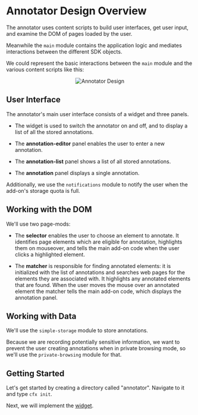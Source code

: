 # Annotator Design Overview #

The annotator uses content scripts to build user interfaces, get user input,
and examine the DOM of pages loaded by the user.

Meanwhile the `main` module contains the application logic and mediates
interactions between the different SDK objects.

We could represent the basic interactions between the `main` module and the
various content scripts like this:

<div align="center">
<img src="media/annotator/annotator-design.png" alt="Annotator Design">
</div>

## User Interface ##

The annotator's main user interface consists of a widget and three panels.

* The widget is used to switch the annotator on and off, and to display a list
of all the stored annotations.

* The **annotation-editor** panel enables the user to enter a new annotation.

* The **annotation-list** panel shows a list of all stored annotations.

* The **annotation** panel displays a single annotation.

Additionally, we use the `notifications` module to notify the user when the
add-on's storage quota is full.

## Working with the DOM ##

We'll use two page-mods:

* The **selector** enables the user to choose an element to annotate.
It identifies page elements which are eligible for annotation, highlights them
on mouseover, and tells the main add-on code when the user clicks a highlighted
element.

* The **matcher** is responsible for finding annotated elements: it is
initialized with the list of annotations and searches web pages for the
elements they are associated with. It highlights any annotated elements that
are found. When the user moves the mouse over an annotated element
the matcher tells the main add-on code, which displays the annotation panel.

## Working with Data ##

We'll use the `simple-storage` module to store annotations.

Because we are recording potentially sensitive information, we want to prevent
the user creating annotations when in private browsing mode, so we'll use the
`private-browsing` module for that.

## Getting Started ##


Let's get started by creating a directory called "annotator". Navigate to it
and type `cfx init`.

Next, we will implement the
[widget](#guide/addon-development/annotator/widget).